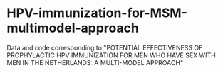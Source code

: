 # HPV-immunization-for-MSM-multimodel-approach
Data and code corresponding to "POTENTIAL EFFECTIVENESS OF PROPHYLACTIC HPV IMMUNIZATION FOR MEN WHO HAVE SEX WITH MEN IN THE NETHERLANDS: A MULTI-MODEL APPROACH"
